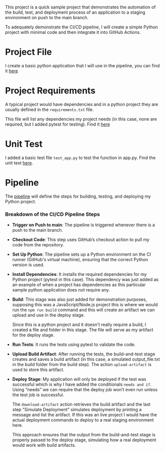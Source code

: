 This project is a quick sample project that demonstrates the automation of the build, test, and deployment process of an application to a staging environment on push to the main branch. 

To adequately demonstrate the CI/CD pipeline, I will create a simple Python project with minimal code and then integrate it into GitHub Actions.

# Project File

I create a basic python application that I will use in the pipeline, you can find it [here](./app.py)

# Project Requirements

A typical project would have dependencies and in a python project they are usually defined in the `requirements.txt` file. 

This file will list any dependencies my project needs (in this case, none are required, but I added pytest for testing). Find it [here](./requirements.txt)

# Unit Test

I added a basic test file `test_app.py` to test the function in app.py. Find the unit test [here](./test_app.py).

# Pipeline

The [pipeline](./github/workflows/proj.yml) will define the steps for building, testing, and deploying my Python project.

### Breakdown of the CI/CD Pipeline Steps

- **Trigger on Push to main**: The pipeline is triggered whenever there is a push to the main branch.

- **Checkout Code**: This step uses GitHub’s checkout action to pull my code from the repository.

- **Set Up Python**: The pipeline sets up a Python environment on the CI runner (GitHub's virtual machine), ensuring that the correct Python version is used.

- **Install Dependencies**: It installs the required dependencies for my Python project (pytest in this case). This dependency was just added as an example of when a project has dependencies as this particular sample python application does not require any.

- **Build**: This stage was also just added for demonstration purposes, supposing this was a JavaScript/Node.js project this is where we would run the `npm run build` command and this will create an artifact we can upload and use in the deploy stage.

  Since this is a python project and it doesn't really require a build, I created a file and folder in this stage. The file will serve as my artifact for the deploy stage.

- **Run Tests**: It runs the tests using pytest to validate the code.

- **Upload Build Artifact**: After running the tests, the build-and-test stage creates and saves a build artifact (in this case, a simulated output_file.txt in the build folder from the build step). The action `upload-artifact` is used to store this artifact.

- **Deploy Stage**: My application will only be deployed if the test was successful which is why I have added the conditionals `needs and if`. Using “needs” we can require that the deploy job won’t even run unless the test job is successful.

  The `download-artifact` action retrieves the build artifact and the last step "Simulate Deployment" simulates deployment by printing a message and list the artifact. If this was an live project I would have the actual deployment commands to deploy to a real staging environment here.

  This approach ensures that the output from the build-and-test stage is properly passed to the deploy stage, simulating how a real deployment would work with build artifacts.